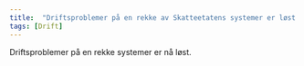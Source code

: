 ```yaml
---
title:  "Driftsproblemer på en rekke av Skatteetatens systemer er løst - 08.11.2023"
tags: [Drift]
---
```

 
Driftsproblemer på en rekke systemer er nå løst.
